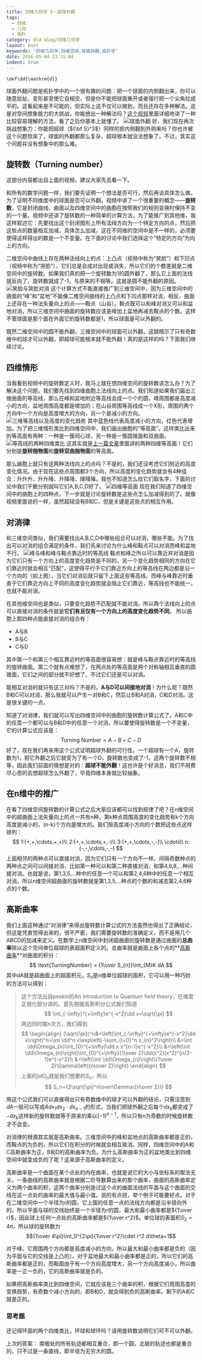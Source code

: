 ```yaml
---
title: 四维几何学 6－超球外翻
tags:
  - 四维
  - 几何
  - 拓扑
category: Old blog/四维几何学
layout: post
keywords: '四维几何学,四维空间,球面外翻,拓扑学'
date: 2016-05-04 23:31:04
indent: true
---
```

```mathjax-defs
\def\dd{\mathrm{d}}
```
球面外翻问题是拓扑学中的一个很有趣的问题：把一个球面的内侧翻出来，你可以随意拉扯、变形甚至使它自相交，但是你不能把球面撕开或者强行把一个尖角拉成平的。这看起来是不可能的，但实际上这不仅可以做到，而且还存在多种解法。这是对空间想象能力的大挑战，你能想出一种解法吗？[这个视频](http://v.youku.com/v_show/id_XNjY3ODkxMDAw.html)里面详细地讲了一种比较容易理解的方法，看了之后你基本上就懂了。
![球面外翻](http://torus.math.uiuc.edu/jms/Papers/isama/color/oi.gif)
好，我们现在再次挑战想象力：你能把超球（${\bf S}^3$）同样的把内侧翻到外侧来吗？你也许被这个问题惊呆了，球面的外翻都那么复杂，超球根本就没法想象了。不过，其实这个问题并没有想象中的那么难。

<!-- more -->
## 旋转数（Turning number）
这部分内容都出自上面的视频，建议大家先去看一下。

和所有的数学问题一样，我们要先证明一个想法是否可行，然后再谈具体怎么做。为了证明不同维度中的球面是否可以外翻，视频中讲了一个很重要的概念——**旋转数**，它是封闭曲线、曲面以及四维空间中的曲胞在按照我们的规则变换时保持不变的一个量。视频中还讲了旋转数的一种简单的计算方法，为了能推广到其他维，我这样叙述它：先要找出这个封闭图形上所有法线方向为一个特定方向的点，然后把这些点的数量相互加减，具体怎么加减，这在不同维的空间中是不一样的，必须要使得这样得出的数是一个不变量。在下面的讨论中我们选择这个“特定的方向”为向上的方向。

二维空间中曲线上存在两种法线向上的点：上凸点（视频中称为“笑脸”）和下凹点（视频中称为“哭脸”），它们总是会成对出现或消失，所以它们的个数差就是二维空间中的旋转数。如果我们真的把一个旋转数为1的圆外翻了，那么它上面的法线就反向了，旋转数就成了-1，与原来的不相等。这就是圆不能外翻的原因。
![笑脸与哭脸对消](2016/turning-nombre.png)
这个计算方式不能直接推广到三维空间中，因为三维空间中的曲面的“峰”和“盆地”不能像二维空间曲线的上凸点和下凹点那样对消，相反，曲面上还存在一种法矢量向上的点——鞍点（山谷）。鞍点既可以和峰对消又可以和盆地对消，所以三维空间中曲面的旋转数应该是峰加上盆地再减去鞍点的个数。这样不管球面是那个面在外面它的旋转数都是1，所以球面是可以外翻的。

既然二维空间中的圆不能外翻，三维空间中的球面可以外翻，这就暗示了只有奇数维中的球才可以外翻，即超球可能根本就不能外翻！真的是这样的吗？下面我们继续讨论。
## 四维情形
当我看到视频中的旋转数定义时，我马上就在想四维空间的旋转数该怎么办？为了解决这个问题，我们要先找到四维曲胞上法线向上的点。我们知道如果我们画出三维曲面的等高线，那么在峰和盆地附近等高线会成一个个的圆，峰周围都是高度减小的方向，盆地周围高度都是增加的；在山谷周围等高线成一个X形，周围的两个方向中一个方向是高度增大的方向，另一个是减小的方向。
![三维等高线以及高度的变化趋势](2016/3d-mountains.png)
其中蓝色线代表高度减小的方向，红色代表增加。为了把三维情形类比到四维空间中，我们画出曲胞的“等高面”。这样类比出来的等高面有两种：一种是一簇同心球，另一种是一簇圆锥面和双曲面。
![等高线的两种四维类比](2016/hyperbolics-et-spheres.png)
这其实就是[上一篇文章](/article/2016/04/24/la-dimension-quatre-quatreieme/)里面讲的两种四维等高面！它们分别是**旋转抛物面**和**旋转双曲抛物面**的等高面。

那么曲胞上就只有这两种法线向上的点吗？不是的，我们还没考虑它们附近的高度变化情况。由于现在这些点周围都3个方向，所以高度的变化趋势就会有4种组合：升升升、升升降、升降降、降降降。我也不知道怎么给它们取名字，下面的讨论中我们干脆分别就叫它们A,B,C,D好了。
![四维等高面](2016/4d-mountains.png)
现在我们知道了四维空间中的曲胞上的四种点，下一步就是讨论旋转数是这些点怎么加减得到的了。就像视频里面说的一样，虽然超球没有B和C，但是关键是这些点的相互作用。

## 对消律
和三维空间类似，我们需要找出A,B,C,D中哪些组合可以对消，哪些不能。为了找出可以对消的组合满足的条件，我们先来讨论为什么峰和鞍点可以对消而峰和盆地不行。
![峰与峰和峰与鞍点靠近时的等高线](2016/interactions.png)
鞍点和峰之所以可以靠近并对消是因为它们只有一个方向上的高度变化趋势是不同的，另一个变化趋势相同的方向在它们靠近时就会相互“匹配”，这使得平行于它们靠近方向上的等高线在两边都是沿一个方向的（如上图），当它们对消后就只留下上面这些等高线。而峰与峰靠近时垂直于它们靠近方向上不同的高度变化趋势就会阻止它们靠近，等高线也不能统一，也就不能对消。

在其他维空间也是类似，只要变化趋势不匹配就不能对消。所以两个法线向上的点可以直接对消的条件就是**它们有且仅有一个方向上的高度变化趋势不同**。
所以曲胞上那四种点能直接对消的组合有：
* A与B
* B与C
* C与D

其中第一个和第三个相互靠近时的等高面很容易想：就是峰与鞍点靠近时的等高线的旋转曲面。第二个就有点难想了，在两点处的等高面是两个对称轴相互垂直的圆锥面，它们之间的部分就不好想了。不过它们还是可以对消。

能相互对消的就只有这三对吗？不是的，**A与D可以间接地对消**！为什么呢？既然B和C可以对消，那么我就可以产生一对B和C，然后让B和A对消，C和D对消。这是很关键的一点。

知道了对消律，我们就可以写出四维空间中的曲胞的旋转数计算公式了。A和C中的任意一个都可以与B和D中的任意一个对消，所以要使得旋转数是一个不变量，它的计算公式应该是：
$$\text{Turning Number} = A-B+C-D$$
好了，现在我们再来用这个公式证明超球外翻的可行性。一个超球有一个A，旋转数为1，把它外翻之后它就变为了有一个D，旋转数也变成了-1，这两个旋转数不相等，因此我们前面的猜想是对的：**超球不能外翻**！这也许是个好消息，我们不用费尽心思的去想超球怎么外翻了，毕竟四维本身就比较抽象。

## 在n维中的推广
在看了四维空间旋转数的计算公式之后大家应该都可以找到规律了吧？在n维空间中的超曲面上法矢量向上的点一共有n种，第k种点周围高度的变化趋势有k个方向高度是减小的，(n-k)个方向是增大的。我们按高度减小方向的个数把这些点这样排列：
$$
1:(+,+,\cdots,+,+)\\
2:(+,+,\cdots,+,-)\\
3:(+,+,\cdots,-,-)\\
\cdots\\
n:(-,-,\cdots,-,-)
$$
上面相邻的两种点可以直接对消，因为它们只有一个方向不一样。间隔奇数种点的两种点之间可以间接对消，比如第一种可以和第二种直接对消，和第4,6,8,...种间接对消。也就是说，第1,3,5,...种中的任意一个可以和第2,4,6种中的任意一个相互对消。所以n维空间超曲面的旋转数就是第1,3,5,...种点的个数的和减去第2,4,6种点的个数。

## 高斯曲率
我们上面这种通过“对消律”来得出旋转数计算公式的方法虽然也得出了正确结论，但这是凭直觉得出来的，很不严密，我们需要旋转数的准确定义，而不是用几个ABCD的加减来定义。在数学上n维空间中封闭超曲面的旋转数是通过曲面的**总曲率**除以这个空间单位超球的表超面积定义的。总曲率就是曲面上各个点的**[高斯曲率](https://en.wikipedia.org/wiki/Gaussian_curvature)**对曲面的积分：
$$
\text{TurningNumber} = {1\over S_{n}}\int_{M}K dA
$$
其中$dA$就是超曲面上的超面积元，$S_{n}$是n维单位超球的面积，它可以用一种巧妙的方法可以得到：
> 这个方法出自peskin的An introduction to Quantum field theory，在维度正规化部分讲的。首先根据高斯积分公式我们知道
> $$
> \int_{-\infty}^{+\infty}e^{-x^2}\dd x=\sqrt{\pi}
> $$
> 两边同时取n次方，我们得到
> $$
> \begin{align}
> (\sqrt{\pi})^n&=\left(\int_{-\infty}^{+\infty}e^{-x^2}\dd x\right)^n=\int \dd^n x\exp\left(-\sum_{i=0}^n x_{n}^2\right)\\
> &=\int \dd\Omega_{n}\int_{0}^{+\infty}\dd x x^{n-1}e^{-x^2}\\
> &=\left(\int \dd\Omega_{n}\right)\int_{0}^{+\infty}{1\over 2}\dd(x^2)(x^2)^{n/2-1}e^{-x^2}\\
> &=\left(\int \dd\Omega_{n}\right){1\over 2}\Gamma\left({n\over 2}\right)
> \end{align}
> $$
> 上面的$\int \dd\Omega_{n}$就是我们想要的$S_n$，所以
> $$
> S_n={2\sqrt{\pi}^n\over\Gamma({n\over 2})}
> $$

用这个公式我们可以直接得出只有奇数维中的球才可以外翻的结论，只需注意到$dA$一般可以写成$A dx_{1}dx_{2}\cdot dx_{n-1}$的形式，当我们把球外翻之后每个$dx_{k}$都变成了$-dx_{k}$这样新的旋转数就等于原来的乘以$(-1)^{n-1}$，所以只有n为奇数的时候旋转数才不会变。

对消律的根源其实就是高斯曲率。三维空间中的峰和盆地点的高斯曲率都是正的，而鞍点的为负的，所以它们在积分的时候就会相互抵消。同样，四维空间中的A和C高斯曲率为正，B和D的高斯曲率为负。为什么高斯曲率为正的盆地类比到四维空间中就变成负的了呢？这来源于高斯曲率的定义。

高斯曲率是一个曲面在某个点处的内在曲率，也就是说它的大小与坐标系的取法无关。一条曲线的高斯曲率就是根据二阶导数算出来的那个曲率，曲面的高斯曲率定义为两个曲率的积，这两个曲率分别是过这个点的曲面法线的平面与这个曲面的交线在这一点处的曲率的最大值与最小值。说的有点绕，举个例子可能要好点。对于在二维空间中一个半径为r的圆，它上面的任意一点的法线方向都是沿半径向外的，所以平面与球的交线始终是一个半径为r的圆，最大和最小曲率都是${1\over r}$，因此球上任何一点处的高斯曲率都是${1\over r^2}$。单位球的表面积$S_{2}=4\pi$，所以球的旋转数为
$${1\over 4\pi}\int_0^{2\pi}{1\over r^2}\cdot r^2 d\theta=1$$

对于峰，它周围两个方向都是高度减小的方向，所以最大和最小曲率都是负的（因为平面与它的交线是上凸的），对于盆地最大和最小曲率都是正的，所以它们的高斯曲率都是正的，而鞍面由于有一个方向高度增大，另一个方向高度减小，所以曲率是一正一负的，它的高斯曲率就是负的。

如果把高斯曲率类比到四维空间，它就应该是三个曲率的积，根据它们周围高度的变换趋势，有奇数个减小方向的，即B和D，就会得到负的高斯曲率。剩下的A和C就是正的。


### 思考题
还记得环面的两个四维类比，环球和球环吗？请用旋转数说明它们可不可以外翻。

上次的答案：
南极处的所有轨迹都相互重合，即一个圆，北极的轨迹也都是重合的，只不过是一条直线，即半径为无穷大的圆。